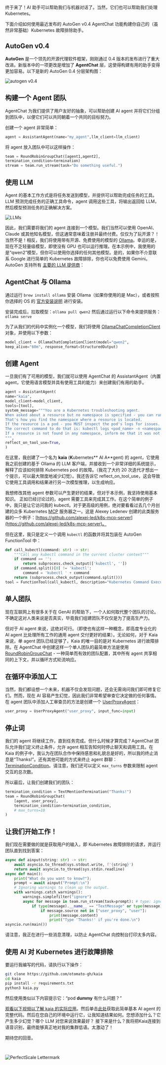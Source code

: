 终于来了！AI 助手可以帮助我们与机器对话了。当然，它们也可以帮助我们处理 Kubernetes。

下面介绍如何使用最近发布的 AutoGen v0.4 AgentChat 功能构建你自己的（虽然非常基础）Kubernetes 故障排除助手。

## AutoGen v0.4

**AutoGen** 是一个领先的开源代理软件框架，刚刚通过 0.4 版本的发布进行了重大改进。新版本中的一项更改是增加了 **AgentChat** 层，这使得构建有用的助手变得更加容易。以下是新的 AutoGen 0.4 分层架构图：

![autogen v0.4](https://cdn.prod.website-files.com/635e4ccf77408db6bd802ae6/67f61be9a6941ce2cc996f90_AD_4nXfM9r3ycxjRYfWdOXtkGrQNYmaeG1FZ9kf4_9JXkl9ILRZFe7Tshj9nlIyBY49vrCMF7VjFFncV_ezlW1DMXeXB7nDNeHXME7e2hyEGY8lu091UCGkJ1sb52hntI9k3UcBZG7SwSg.png)

## 构建一个 Agent 团队

AgentChat 为我们提供了用户友好的抽象，可以帮助创建 AI agent 并将它们分组到团队中，以便它们可以共同朝着一个共同的目标努力。

创建一个 agent 非常简单：

```python
agent = AssistantAgent(name="my_agent",llm_client=llm_client)
```

将 agent 放入团队中可以这样操作：

```python
team = RoundRobinGroupChat([agent1,agent2],
termination_condition=termination)
stream = team.run_stream(task="Do something useful.")
```

## 使用 LLM

Agent 的基本工作方式是将任务发送到模型，并提供可以帮助完成任务的工具。LLM 预测完成任务的正确工具命令，agent 调用这些工具，将输出返回给 LLM，然后模型预测任务的正确解决方案。

![LLMs](https://cdn.prod.website-files.com/635e4ccf77408db6bd802ae6/67f61be9b1bafb58f0b09c5c_AD_4nXduCyh0C9xzprdD8MiwxZ-arzHTn9uWKft-bf666tj89I5sPL0jnE1X17kNc5dxWAA3AiHLVDK7Mr134Mr3-hQqQcCf29OisUjuu-hY6fFRNX0n3CgXRgMgN_jIQOVMadt31Rf4qA.png)

因此，我们需要将我们的 agent 连接到一个模型。我们当然可以使用 OpenAI、Claude 或其他知名模型，但这通常意味着注册并最终付费。仅仅为了玩开源？！当然不是！相反，我们将使用带有开源、免费使用的模型的 [Ollama](https://ollama.com/)。幸运的是，现在不乏轻量级模型，即使没有 GPU 也可以运行推理。在本示例中，我使用的是“qwen2”模型，但你可以使用你选择的任何其他模型。是的，如果你不介意联系 Google 进行简单的 Kubernetes 故障排除，你也可以免费使用 Gemini。AutoGen 支持所有 [主要的 LLM 提供商](https://microsoft.github.io/autogen/stable//user-guide/agentchat-user-guide/tutorial/models.html)：

## AgentChat 与 Ollama

通过运行 `brew install ollama` 安装 Ollama（如果你使用的是 Mac），或者按照你选择的 OS 的 [官方安装说明](https://ollama.com/download) 进行安装。

安装完成后，拉取模型：`ollama pull qwen2`
然后通过运行以下命令来提供服务：`ollama serve`

为了从我们的代码中实例化一个模型，我们将使用 [OllamaChatCompletionClient](https://microsoft.github.io/autogen/stable/reference/python/autogen_ext.models.ollama.html#autogen_ext.models.ollama.OllamaChatCompletionClient) 对象，并使用以下参数：

```python
model_client = OllamaChatCompletionClient(model="qwen2",
keep_alive="60m", response_format=StructuredOutput)
```

## 创建 Agent

一旦我们有了可用的模型，我们就可以使用 AgentChat 的 AssistantAgent（内置 agent，它使用语言模型并具有使用工具的能力）来创建我们有用的助手。

```python
agent = AssistantAgent(
name="kaia",
model_client=model_client,
tools=[tool],
system_message="""You are a Kubernetes troubleshooting agent.
When asked about a resource but no namespace is specified - you can run kubectl get resource_type -A and then analyze the output to find the resource name.
That's how you find the namespace where a resource is located.
If the resource is a pod - you MUST inspect the pod's logs for issues.
The correct command to do that is: kubectl logs <pod_name> -n <namespace>.
If a resource is not found in any namespace, inform me that it was not found.
""",
reflect_on_tool_use=True,
)
```

在这里，我创建了一个名为 **kaia** (**K**ubernetes** AI A**gent) 的 agent，它使用我之前创建的基于 Ollama 的 LLM 客户端，并接收到一个非常详细的系统提示，解释了应该如何排除 Kubernetes pod 的故障。（我花了大约 20 次迭代才想出一个提示，可以最大限度地减少幻觉）。我还告诉它 reflect_on_tool_use，这会导致它使用工具调用和结果进行另一次模型推理，以生成响应。

我想修改其他 agent 参数可以产生更好的结果，但对于本示例，我坚持使用基本知识。
正如已经讨论过的，agent 需要工具来完成其工作。在这个简单的例子中，我只是让它访问我的 kubectl。对于更高级的用例，绝对要看看过去几个月创建的众多 Kubernetes [MCP](https://www.anthropic.com/news/model-context-protocol) 服务器之一。这是 Alexey Ledenev 创建的此类服务器的一个例子：[https://github.com/alexei-led/k8s-mcp-server](https://github.com/alexei-led/k8s-mcp-server)。

但在这里，我只是定义一个调用 `kubectl` 的函数并将其包装在 AutoGen FunctionTool 中：

```python
def call_kubectl(command: str) -> str:
    """Call any kubectl command in the current cluster context"""
    if command == '':
        return subprocess.check_output(['kubectl', ''])
    if command.split()[0] != 'kubectl':
        command = 'kubectl ' + command
    return (subprocess.check_output(command.split()))
tool = FunctionTool(call_kubectl, description="Kubernetes Command Execution", strict=True)
```

## 单人团队

现在互联网上有很多关于在 GenAI 的帮助下，一个人如何取代整个团队的讨论。不确定这对人类来说是否真实，毕竟我们组建团队不仅仅是为了提高生产力。

但对于 AI agent 来说，这绝对可行。（即使也有这样一种概念，即高度专业化的 AI agent 比处理所有工作的通用 agent 交付更好的结果）。无论如何，对于 Kaia 来说，单 agent 团队已经足够了，Kaia 的唯一目的是对 Kubernetes 进行故障排除。在 AgentChat 中创建这样一个单人团队的最简单方法是使用 [RoundRobinGroupChat](https://microsoft.github.io/autogen/stable/reference/python/autogen_agentchat.teams.html#autogen_agentchat.teams.RoundRobinGroupChat) - 一种简单而有效的团队配置，其中所有 agent 共享相同的上下文，并以循环方式轮流响应。

## 在循环中添加人工

当然，我们都设想一个未来，机器不仅会发现问题，还会无需询问我们即可修复它们。然而，现在 AI 容易产生幻觉，因此我们非常希望审查它决定做的任何事情。在 agent 团队中添加人工审查员的方法是创建一个 [UserProxyAgent](https://microsoft.github.io/autogen/stable/reference/python/autogen_agentchat.agents.html#autogen_agentchat.agents.UserProxyAgent)：

```python
user_proxy = UserProxyAgent("user_proxy", input_func=input)
```

## 停止词

我们的 agent 将继续工作，直到任务完成。但什么时候才算完成？AgentChat 团队允许我们定义终止条件，允许 agent 相互告知何时停止聊天和调用工具。在 Kaia 的例子中，我认为在团队合作中保持感恩和礼貌总是好的，所以我的终止消息是“Thanks!”。还有其他可能的方式来终止 agent 群聊：[TerminationCondition](https://microsoft.github.io/autogen/stable//reference/python/autogen_agentchat.base.html#autogen_agentchat.base.TerminationCondition)。请注意，我们还可以定义 `max_turns` 参数来限制 agent 交互的总次数。

所以最后，让我们创建我们的团队：

```python
termination_condition = TextMentionTermination("Thanks!")
team = RoundRobinGroupChat(
    [agent, user_proxy],
    termination_condition=termination_condition,
    # max_turns=10
)
```

## 让我们开始工作！

我们现在需要做的就是获取用户的输入，即 Kubernetes 故障排除的请求，并运行团队直到找到答案：

```python
async def ainput(string: str) -> str:
    await asyncio.to_thread(sys.stdout.write, f'{string}')
    return await asyncio.to_thread(sys.stdin.readline)
async def main():
    print("What do you want to know?");
    prompt = await ainput("Prompt:\n")
    # Ignoring warnings to clean up the output.
    with warnings.catch_warnings():
        warnings.simplefilter("ignore")
        async for message in team.run_stream(task=prompt): # type: ignore
            if type(message).__name__ == "TextMessage" or type(message).__name__ == "UserInputRequestedEvent":
                if message.source not in ["user_proxy", "user"]:
                    print(message.content)
                    print("Type 'Thanks!' if you're done.\n")
asyncio.run(main())
```

请注意，我正在进行一些消息清理，以防止 AgentChat 向控制台打印太多内容。

## 使用 AI 对 Kubernetes 进行故障排除

要运行我编写的代码，请执行以下操作：

```bash
git clone https://github.com/otomato-gh/kaia
cd kaia
pip install -r requirements.txt
python3 kaia.py
```

然后使用类似以下内容提示它：“pod **dummy** 有什么问题？”

[观看以下视频以了解 kaia 的实际应用](https://youtu.be/85RZcMAPAeE?feature=shared)。然后单击[此处](https://github.com/otomato-gh/kaia)获取此简单基本 AI agent 的完整代码。然后在您自己的环境中运行它，让我知道结果如何。您想添加什么？它产生多少幻觉？哪个 LLM 对您来说效果最好？
接下来是什么？我将把Kaia连接到语音识别，最终能够真正地对我的集群低语。太激动了！

期待您的回音。

<br>

![PerfectScale Lettermark](https://cdn.prod.website-files.com/634ebd5aab79d1fa815c5394/653e2cf7ae6bc5934456d4ab_CTA%20Logo.png)